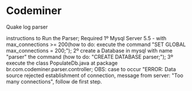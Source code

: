 # Codeminer
Quake log parser

instructions to Run the Parser;
Required
1º Mysql Server 5.5 - with max_connections >= 200(how to do: execute the command "SET GLOBAL max_connections = 200;");
2º create a Database in mysql with name "parser" the command (how to do: "CREATE DATABASE parser;");
3º execute the class PopulateDb.java at package br.com.codeminer.parser.controller; 
OBS: case to occur "ERROR: Data source rejected establishment of connection,  message from server: "Too many connections",
follow de first step.

